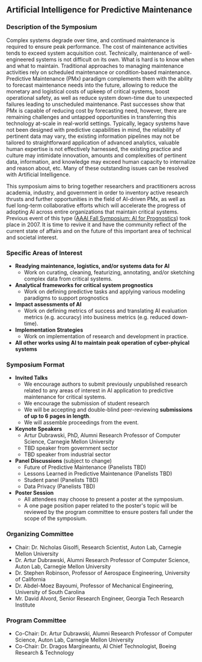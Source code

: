 ## Artificial Intelligence for Predictive Maintenance

### Description of the Symposium

Complex systems degrade over time, and continued maintenance is required to ensure peak performance.
The cost of maintenance activities tends to exceed system acquisition cost.
Technically, maintenance of well-engineered systems is not difficult on its own.
What is hard is to know when and what to maintain.
Traditional approaches to managing maintenance activities rely on scheduled maintenance or condition-based maintenance.
Predictive Maintenance (PMx) paradigm complements them with the ability to forecast maintenance needs into the future, allowing to reduce the monetary and logistical costs of upkeep of critical systems, boost operational safety, as well as reduce system down-time due to unexpected failures leading to unscheduled maintenance.
Past successes show that PMx is capable of reducing cost by forecasting need, however, there are remaining challenges and untapped opportunities in transferring this technology at-scale in real-world settings.
Typically, legacy systems have not been designed with predictive capabilities in mind, the reliability of pertinent data may vary, the existing information pipelines may not be tailored to straightforward application of advanced analytics, valuable human expertise is not effectively harnessed, the existing practice and culture may intimidate innovation, amounts and complexities of pertinent data, information, and knowledge may exceed human capacity to internalize and reason about, etc.
Many of these outstanding issues can be resolved with Artificial Intelligence.

This symposium aims to bring together researchers and practitioners across academia, industry, and government in order to inventory active research thrusts and further opportunities in the field of AI-driven PMx, as well as fuel long-term collaborative efforts which will accelerate the progress of adopting AI across entire organizations that maintain critical systems.
Previous event of this type ([AAAI Fall Symposium: AI for Prognostics][1]) took place in 2007.
It is time to revive it and have the community reflect of the current state of affairs and on the future of this important area of technical and societal interest.   

### Specific Areas of Interest

- **Readying maintenance, logistics, and/or systems data for AI**
    - Work on curating, cleaning, featurizing, annotating, and/or sketching complex data from critical systems.
- **Analytical frameworks for critical system prognostics**
    - Work on defining predictive tasks and applying various modeling paradigms to support prognostics
- **Impact assessments of AI**
    - Work on defining metrics of success and translating AI evaluation metrics (e.g. accuracy) into business metrics (e.g. reduced down-time).
- **Implementation Strategies**
    - Work on implementation of research and development in practice.
- **All other works using AI to maintain peak operation of cyber-phyical systems**

### Symposium Format

- **Invited Talks**
    - We encourage authors to submit previously unpublished research related to any areas of interest in AI application to predictive maintenance for critical systems.
    - We encourage the submission of student research
    -  We will be accepting and double-blind peer-reviewing **submissions of up to 6 pages in length**. 
    - We will assemble proceedings from the event.
- **Keynote Speakers**
    - Artur Dubrawski, PhD, Alumni Research Professor of Computer Science, Carnegie Mellon University
    - TBD speaker from government sector
    - TBD speaker from industrial sector
- **Panel Discussions** (subject to change)
    - Future of Predictive Maintenance (Panelists TBD)
    - Lessons Learned in Predictive Maintenance (Panelists TBD)
    - Student panel (Panelists TBD)
    - Data Privacy (Panelists TBD)
- **Poster Session**
    - All attendees may choose to present a poster at the symposium.
    - A one page position paper related to the poster's topic will be reviewed by the program committee to ensure posters fall under the scope of the symposium.

### Organizing Committee
- Chair: Dr. Nicholas Gisolfi, Research Scientist, Auton Lab, Carnegie Mellon University
- Dr. Artur Dubrawski, Alumni Research Professor of Computer Science, Auton Lab, Carnegie Mellon University
- Dr. Stephen Robinson, Professor of Aerospace Engineering, University of California
- Dr. Abdel-Moez Bayoumi, Professor of Mechanical Engineering, University of South Carolina
- Mr. David Alvord, Senior Research Engineer, Georgia Tech Research Institute

### Program Committee
- Co-Chair: Dr. Artur Dubrawski, Alumni Research Professor of Computer Science, Auton Lab, Carnegie Mellon University
- Co-Chair: Dr. Dragos Margineantu, AI Chief Technologist, Boeing Research & Technology

[1]:<https://aaai.org/Press/Reports/Symposia/Fall/fs-07-02.php>
